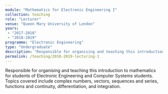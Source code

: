 ```yaml
---
module: "Mathematics for Electronic Engineering I"
collection: teaching
role: "Lecturer"
venue: "Queen Mary University of London"
years:
 - "2017-2018"
 - "2018-2019"
programme: "Electronic Engineering"
type: "Undergraduate"
description: "Responsible for organising and teaching this introduction to mathematics for students of Electronic Engineering and Computer Systems students. Topics covered include complex numbers, vectors, sequences and series, functions and continuity, differentiation, and integration."
permalink: /teaching/2018-2019-lecturing-1
---
```


Responsible for organising and teaching this introduction to mathematics for students of Electronic Engineering and Computer Systems students. Topics covered include complex numbers, vectors, sequences and series, functions and continuity, differentiation, and integration.
